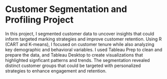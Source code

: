 # Customer Segmentation and Profiling Project
In this project, I segmented customer data to uncover insights that could inform targeted marking strategies and improve customer retention. Using R (CART and K-means), I focused on customer tenure while also analyzing key demographic and behavioral variables. I used Tableau Prep to clean and prepare the data, and Tableau Desktop to create visualizations that highlighted signficant patterns and trends. The segmentation revealed distinct customer groups that could be targeted with personalized strategies to enhance engagement and retention.
